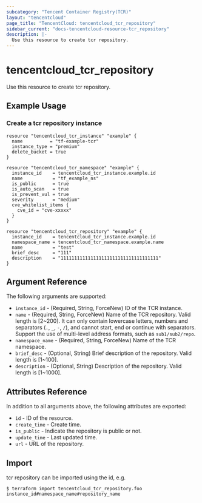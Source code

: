 ```yaml
---
subcategory: "Tencent Container Registry(TCR)"
layout: "tencentcloud"
page_title: "TencentCloud: tencentcloud_tcr_repository"
sidebar_current: "docs-tencentcloud-resource-tcr_repository"
description: |-
  Use this resource to create tcr repository.
---
```


# tencentcloud_tcr_repository

Use this resource to create tcr repository.

## Example Usage

### Create a tcr repository instance

```hcl
resource "tencentcloud_tcr_instance" "example" {
  name          = "tf-example-tcr"
  instance_type = "premium"
  delete_bucket = true
}

resource "tencentcloud_tcr_namespace" "example" {
  instance_id    = tencentcloud_tcr_instance.example.id
  name           = "tf_example_ns"
  is_public      = true
  is_auto_scan   = true
  is_prevent_vul = true
  severity       = "medium"
  cve_whitelist_items {
    cve_id = "cve-xxxxx"
  }
}

resource "tencentcloud_tcr_repository" "example" {
  instance_id    = tencentcloud_tcr_instance.example.id
  namespace_name = tencentcloud_tcr_namespace.example.name
  name           = "test"
  brief_desc     = "111"
  description    = "111111111111111111111111111111111111"
}
```

## Argument Reference

The following arguments are supported:

* `instance_id` - (Required, String, ForceNew) ID of the TCR instance.
* `name` - (Required, String, ForceNew) Name of the TCR repository. Valid length is [2~200]. It can only contain lowercase letters, numbers and separators (`.`, `_`, `-`, `/`), and cannot start, end or continue with separators. Support the use of multi-level address formats, such as `sub1/sub2/repo`.
* `namespace_name` - (Required, String, ForceNew) Name of the TCR namespace.
* `brief_desc` - (Optional, String) Brief description of the repository. Valid length is [1~100].
* `description` - (Optional, String) Description of the repository. Valid length is [1~1000].

## Attributes Reference

In addition to all arguments above, the following attributes are exported:

* `id` - ID of the resource.
* `create_time` - Create time.
* `is_public` - Indicate the repository is public or not.
* `update_time` - Last updated time.
* `url` - URL of the repository.


## Import

tcr repository can be imported using the id, e.g.

```
$ terraform import tencentcloud_tcr_repository.foo instance_id#namespace_name#repository_name
```

